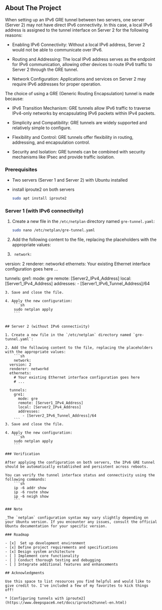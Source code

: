 ## About The Project

When setting up an IPv6 GRE tunnel between two servers, one server (Server 2) may not have direct IPv6 connectivity. In this case, a local IPv6 address is assigned to the tunnel interface on Server 2 for the following reasons:

* Enabling IPv6 Connectivity: Without a local IPv6 address, Server 2 would not be able to communicate over IPv6.

* Routing and Addressing: The local IPv6 address serves as the endpoint for IPv6 communication, allowing other devices to route IPv6 traffic to Server 2 through the GRE tunnel.

* Network Configuration: Applications and services on Server 2 may require IPv6 addresses for proper operation.

The choice of using a GRE (Generic Routing Encapsulation) tunnel is made because:

* IPv6 Transition Mechanism: GRE tunnels allow IPv6 traffic to traverse IPv4-only networks by encapsulating IPv6 packets within IPv4 packets.

* Simplicity and Compatibility: GRE tunnels are widely supported and relatively simple to configure.

* Flexibility and Control: GRE tunnels offer flexibility in routing, addressing, and encapsulation control.

* Security and Isolation: GRE tunnels can be combined with security mechanisms like IPsec and provide traffic isolation.

### Prerequisites

* Two servers (Server 1 and Server 2) with Ubuntu installed

* install iproute2 on both servers
  ```sh
  sudo apt install iproute2
  ```

### Server 1 (with IPv6 connectivity)

1. Create a new file in the `/etc/netplan` directory named `gre-tunnel.yaml`:
   ```sh
   sudo nano /etc/netplan/gre-tunnel.yaml
   ```
2. Add the following content to the file, replacing the placeholders with the appropriate values:
3. ```sh
    network:
  version: 2
  renderer: networkd
  ethernets:
     Your existing Ethernet interface configuration goes here
     ...

  tunnels:
    gre1:
      mode: gre
      remote: [Server2_IPv4_Address]
      local: [Server1_IPv4_Address]
      addresses:
        - [Server1_IPv6_Tunnel_Address]/64
```
3. Save and close the file.

4. Apply the new configuration:
    ```sh
    sudo netplan apply
    ```


## Server 2 (without IPv6 connectivity) 

1. Create a new file in the `/etc/netplan` directory named `gre-tunnel.yaml`:

2. Add the following content to the file, replacing the placeholders with the appropriate values:
    ```sh
    network:
  version: 2
  renderer: networkd
  ethernets:
    # Your existing Ethernet interface configuration goes here
    # ...

  tunnels:
    gre1:
      mode: gre
      remote: [Server1_IPv4_Address]
      local: [Server2_IPv4_Address]
      addresses:
        - [Server2_IPv6_Tunnel_Address]/64
    ```
3. Save and close the file.

4. Apply the new configuration:
    ```sh
    sudo netplan apply
    ```

### Verification

After applying the configuration on both servers, the IPv6 GRE tunnel should be automatically established and persistent across reboots.

You can verify the tunnel interface status and connectivity using the following commands:
    ```sh
    ip -6 addr show
    ip -6 route show
    ip -6 neigh show
    ```

### Note

_The `netplan` configuration syntax may vary slightly depending on your Ubuntu version. If you encounter any issues, consult the official Ubuntu documentation for your specific version.

### Roadmap

- [x]  Set up development environment
- [x] Define project requirements and specifications
- [x] Design system architecture
- [ ] Implement core functionality
- [ ] Conduct thorough testing and debugging
- [ ] Integrate additional features and enhancements

## Acknowledgments

Use this space to list resources you find helpful and would like to give credit to. I've included a few of my favorites to kick things off!

* [Configuring tunnels with iproute2](https://www.deepspace6.net/docs/iproute2tunnel-en.html)

